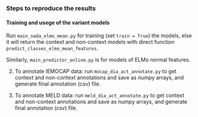 
### Steps to reproduce the results
#### Training and usege of the variant models 
Run ```main_swda_elmo_mean.py``` for training (set ```train = True```)
 the models, else it will return the context and non-context models 
 with direct function ```predict_classes_elmo_mean_features```.
 
 Similarly, ```main_predictor_online.py``` is for models of 
 ELMo normal features.

2. To annotate IEMOCAP data:
run ```mocap_dia_act_annotate.py``` to get context and non-context 
annotations and save as numpy arrays, 
and generate final annotation (csv) file.

3. To annotate MELD data:
run ```meld_dia_act_annotate.py``` to get context and non-context
annotations and save as numpy arrays,
and generate final annotation (csv) file.

